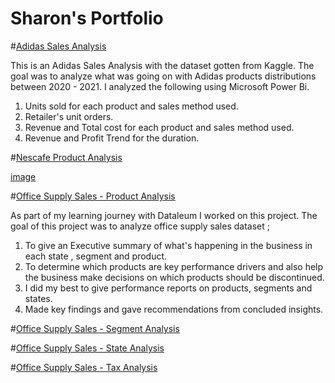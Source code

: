 # Sharon's Portfolio

#[Adidas Sales Analysis](https://user-images.githubusercontent.com/107446050/233481712-3d82e730-cc59-4634-85a0-3d4e9e989e03.png)

This is an Adidas Sales Analysis with the dataset gotten from Kaggle.
The goal was to analyze what was going on with Adidas products distributions between 2020 - 2021.
I analyzed the following using Microsoft Power Bi.
1. Units sold for each product and sales method used.
2. Retailer's unit orders.
3. Revenue and Total cost for each product and sales method used.
4. Revenue and Profit Trend for the duration.


#[Nescafe Product Analysis](https://user-images.githubusercontent.com/107446050/233482471-5894dd19-4924-40e3-ba75-32ef2fc71d5e.png)

[image](https://user-images.githubusercontent.com/107446050/233796905-20d64a98-2f49-4a5d-b4b6-813717e86e02.png)


#[Office Supply Sales - Product Analysis](https://user-images.githubusercontent.com/107446050/233484683-502506d0-20d2-4316-8d81-d3d819365737.png)

As part of my learning journey with Dataleum I worked on this project.
The goal of this project was to analyze office supply sales dataset ;
1. To give an Executive summary of what's happening in the business in each state , segment and product.
2. To determine which products are key performance drivers and also help the business make decisions on which products should be discontinued.
3. I did my best to give performance reports on products, segments and states.
4. Made key findings and gave recommendations from concluded insights.


#[Office Supply Sales -  Segment Analysis](https://user-images.githubusercontent.com/107446050/233484754-ff9560d5-7459-4754-bd9f-d70642a93f2e.png)

#[Office Supply Sales - State Analysis](https://user-images.githubusercontent.com/107446050/233484813-ae08d2c4-cf0c-42d9-bb9c-4d0321b2bcba.png)

#[Office Supply Sales - Tax Analysis](https://user-images.githubusercontent.com/107446050/233484886-19311bd7-1f80-47a3-bf25-ec826c6934e8.png)

